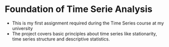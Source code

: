 # Foundation of Time Serie Analysis
- This is my first assignment required during the Time Series course at my university
- The project covers basic principles about time series like stationarity, time series structure and descriptive statistics.
 

